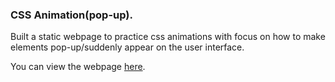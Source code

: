 ### CSS Animation(pop-up).

Built a static webpage to practice css animations with focus on how to make elements pop-up/suddenly appear on the user interface.

You can view the webpage [here](https://jideigwebuike.github.io/css_animation_pop-up/).
